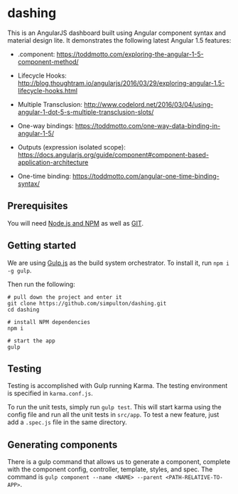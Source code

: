 dashing
=====

This is an AngularJS dashboard built using Angular component syntax and material design lite. It demonstrates the following latest Angular 1.5 features:

* .component: https://toddmotto.com/exploring-the-angular-1-5-component-method/

* Lifecycle Hooks: http://blog.thoughtram.io/angularjs/2016/03/29/exploring-angular-1.5-lifecycle-hooks.html

* Multiple Transclusion: http://www.codelord.net/2016/03/04/using-angular-1-dot-5-s-multiple-transclusion-slots/

* One-way bindings: https://toddmotto.com/one-way-data-binding-in-angular-1-5/

* Outputs (expression isolated scope): https://docs.angularjs.org/guide/component#component-based-application-architecture

* One-time binding: https://toddmotto.com/angular-one-time-binding-syntax/

## Prerequisites
You will need [Node.js and NPM](https://nodejs.org) as well as [GIT](https://git-scm.com/book/en/v2/Getting-Started-Installing-Git).

## Getting started
We are using [Gulp.js](http://gulpjs.com/) as the build system orchestrator. To install it, run `npm i -g gulp`.

Then run the following:
```
# pull down the project and enter it
git clone https://github.com/simpulton/dashing.git
cd dashing

# install NPM dependencies
npm i

# start the app
gulp
```

## Testing
Testing is accomplished with Gulp running Karma. The testing environment is specified in `karma.conf.js`.

To run the unit tests, simply run `gulp test`. This will start karma using the config file and run all the unit tests in `src/app`. To test a new feature, just add a `.spec.js` file in the same directory.

## Generating components
There is a gulp command that allows us to generate a component, complete with the component config, controller, template, styles, and spec. The command is `gulp component --name <NAME> --parent <PATH-RELATIVE-TO-APP>`.
